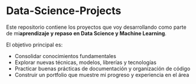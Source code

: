 # Data-Science-Projects

Este repositorio contiene los proyectos que voy desarrollando como parte de mi**aprendizaje y repaso en Data Science y Machine Learning**.

El objetivo principal es:

* Consolidar conocimientos fundamentales
* Explorar nuevas técnicas, modelos, librerías y tecnologías
* Practicar buenas prácticas de documentación y organización de código
* Construir un portfolio que muestre mi progreso y experiencia en el área



